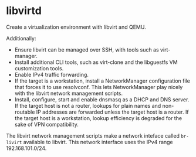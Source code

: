 libvirtd
========

Create a virtualization environment with libvirt and QEMU.

Additionally:

* Ensure libvirt can be managed over SSH, with tools such as virt-manager.
* Install additional CLI tools, such as virt-clone and the libguestfs VM
  customization tools.
* Enable IPv4 traffic forwarding.
* If the target is a workstation, install a NetworkManager configuration file
  that forces it to use resolvconf. This lets NetworkManager play nicely with
  the libvirt network management scripts.
* Install, configure, start and enable dnsmasq as a DHCP and DNS server. If the
  target host is not a router, lookups for plain names and non-routable IP
  addresses are forwarded unless the target host is a router. If the target host
  is a workstation, lookup efficiency is degraded for the sake of VPN
  compatibility.

The libvirt network management scripts make a network inteface called
`br-livirt` available to libvirt. This network interface uses the IPv4 range
192.168.101.0/24.
